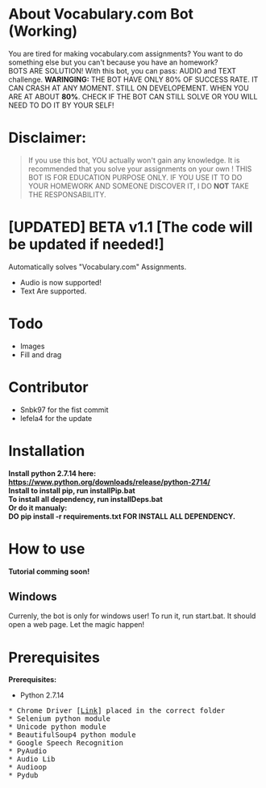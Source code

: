 # About Vocabulary.com Bot (Working)
You are tired for making vocabulary.com assignments? You want to do something else but you can't because you have an homework? 
<br>BOTS ARE SOLUTION! With this bot, you can pass: AUDIO and TEXT challenge. **WARINGING:** THE BOT HAVE ONLY 80% OF SUCCESS RATE. IT CAN CRASH AT ANY MOMENT. STILL ON DEVELOPEMENT. WHEN YOU ARE AT ABOUT **80%**. CHECK IF THE BOT CAN STILL SOLVE OR YOU WILL NEED TO DO IT BY YOUR SELF!

# Disclaimer:
> If you use this bot, YOU actually won't gain any knowledge. It is recommended that you solve your assignments on your own ! THIS BOT IS FOR EDUCATION PURPOSE ONLY. IF YOU USE IT TO DO YOUR HOMEWORK AND SOMEONE DISCOVER IT, I DO **NOT** TAKE THE RESPONSABILITY.

# [UPDATED] BETA v1.1 [The code will be updated if needed!]

Automatically solves "Vocabulary.com" Assignments.
* Audio is now supported!
* Text
Are supported.

# Todo
* Images
* Fill and drag

# Contributor
* Snbk97 for the fist commit
* lefela4 for the update

# Installation
**Install python 2.7.14 here: https://www.python.org/downloads/release/python-2714/**
<br>**Install to install pip, run installPip.bat**
<br>**To install all dependency, run installDeps.bat**
<br>**Or do it manualy:**
<br>**DO pip install -r requirements.txt FOR INSTALL ALL DEPENDENCY.**

# How to use
**Tutorial comming soon!**

## Windows
Currenly, the bot is only for windows user!
To run it, run start.bat. It should open a web page.
Let the magic happen!

# Prerequisites

<b>Prerequisites:</b>
* Python 2.7.14
<pre>
* Chrome Driver [<a href="https://sites.google.com/a/chromium.org/chromedriver/">Link</a>] placed in the correct folder
* Selenium python module
* Unicode python module
* BeautifulSoup4 python module
* Google Speech Recognition
* PyAudio
* Audio Lib
* Audioop
* Pydub
</pre>
